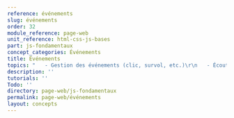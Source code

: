 ```yaml
---
reference: événements
slug: événements
order: 32
module_reference: page-web
unit_reference: html-css-js-bases
part: js-fondamentaux
concept_categories: Événements
title: Événements
topics: "   - Gestion des événements (clic, survol, etc.)\r\n   - Écouteurs d'événements"
description: ''
tutorials: ''
Todo: ''
directory: page-web/js-fondamentaux
permalink: page-web/événements
layout: concepts
---
```

